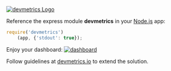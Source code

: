 [![devmetrics Logo](https://scontent-sea.xx.fbcdn.net/hphotos-xap1/v/t1.0-9/11164687_10205991536884004_642660538644512645_n.jpg?oh=0e941a1dc809b161b70596ae67640e78&oe=5599213D)](http://devmetrics.io)

Reference the express module **devmetrics** in your [Node.js](http://nodejs.org) app:

```js
require('devmetrics')
	(app, {'stdout': true});

```
Enjoy your dashboard: 
[![dashboard](https://scontent-sea.xx.fbcdn.net/hphotos-xta1/v/t1.0-9/11203054_10206058127588730_2345332034079223974_n.jpg?oh=d1c0b2685c22f40b7bbac9f5faed3c77&oe=55E1A949)](http://devmetrics.io)


Follow guidelines at [devmetrics.io](http://devmetrics.io) to extend the solution.